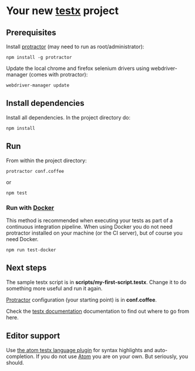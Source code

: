 Your new [testx](http://testx.io/testx) project
====================

## Prerequisites
Install [protractor](http://www.protractortest.org/) (may need to run as root/administrator):

	npm install -g protractor

Update the local chrome and firefox selenium drivers using webdriver-manager (comes with protractor):

	webdriver-manager update

## Install dependencies
Install all dependencies. In the project directory do:

	npm install

## Run
From within the project directory:

	protractor conf.coffee

or

	npm test

### Run with [Docker](https://www.docker.com/)
This method is recommended when executing your tests as part of a continuous integration pipeline. When using Docker you do not need protractor installed on your machine (or the CI server), but of course you need Docker.

  	npm run test-docker

## Next steps
The sample testx script is in **scripts/my-first-script.testx**. Change it to do something more useful and run it again.

[Protractor](http://www.protractortest.org/) configuration (your starting point) is in **conf.coffee**.

Check the [testx documentation](http://testx.io/testx) documentation to find out where to go from here.

## Editor support
Use [the atom testx language plugin](https://atom.io/packages/language-testx) for syntax highlights and auto-completion. If you do not use [Atom](https://atom.io) you are on your own. But seriously, you should.
